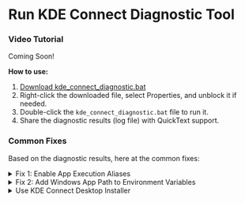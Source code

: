 # Run KDE Connect Diagnostic Tool

### Video Tutorial

Coming Soon!

**How to use:**

1. [Download kde\_connect\_diagnostic.bat](https://github.com/Sven-Bo/quicktext_kde_connect_cli_diagnostic_tool/blob/main/kde_connect_diagnostic.bat)
2. Right-click the downloaded file, select Properties, and unblock it if needed.
3. Double-click the `kde_connect_diagnostic.bat` file to run it.
4. Share the diagnostic results (log file) with QuickText support.

### Common Fixes

Based on the diagnostic results, here at the common fixes:

<details>

<summary>Fix 1: Enable App Execution Aliases</summary>

Windows Store apps use execution aliases that need to be enabled.

1. Open **Settings**
2. Navigate to **Apps** → **Advanced app settings** → **App execution aliases**
3. Scroll down and find **KDE Connect**
4. Ensure the toggle is **ON** (enabled)

<figure><img src="../.gitbook/assets/image (19).png" alt=""><figcaption></figcaption></figure>

</details>

<details>

<summary>Fix 2: Add Windows App Path to Environment Variables</summary>

### Video Tutorial

Coming Soon!

***

### Step-By-Step Instructions

1. Press **Win + R**, type `sysdm.cpl`, and press **Enter**\
   &#x20;![](<../.gitbook/assets/image (20).png>)
2. Click the **Advanced** tab
3. Click the **Environment Variables** button
4. Under **User variables for \<username>**, find and select **Path**
5. Click **Edit**
6.  Check if the following path already exists:\


    ```
    %USERPROFILE%\AppData\Local\Microsoft\WindowsApps
    ```
7. If it doesn't exist, click **New** and add the path\
   ![](<../.gitbook/assets/image (21).png>)
8. Click **OK** on all dialogs to save changes

{% hint style="warning" %}
**After all steps: Restart your compute**r and run the diagnostic tool again
{% endhint %}

</details>

<details>

<summary>Use KDE Connect Desktop Installer</summary>

### Video Tutorial

Coming Soon!

***

### Step-By-Step Instructions

#### **Uninstall the Windows Store Version**

1. Click the **Start** button or press the **Windows key**
2. Type **KDE Connect** in the search bar
3. Right-click on **KDE Connect** in the search results
4. Select **Uninstall**
5. Confirm the uninstallation

#### **Install the Desktop Version**

1. Go to [kdeconnect.kde.org/download.html](https://kdeconnect.kde.org/download.html)
2. Download the Windows installer
3. Run the installer and follow the installation steps

#### **Add KDE Connect to Environment Variables**

After installing the desktop version, you need to add it to your PATH:

1. Press **Win + R**, type `sysdm.cpl`, and press **Enter**
2. Click the **Advanced** tab
3. Click the **Environment Variables** button
4. Under **User variables for \<username>**, find and select **Path**
5. Click **Edit**
6. Click **New**
7.  Add the path:\


    ```
    C:\Program Files\KDE Connect\bin
    ```
8. Click **OK** on all dialogs to save changes\
   ![](<../.gitbook/assets/image (22).png>)

{% hint style="warning" %}
**After all steps: Restart your compute**r and run the diagnostic tool again
{% endhint %}

</details>


